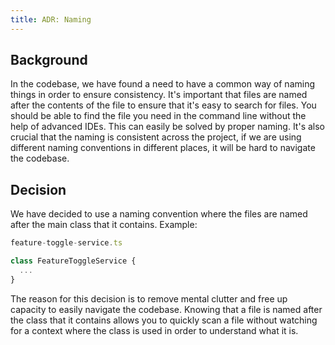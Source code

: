 ```yaml
---
title: ADR: Naming
---
```


## Background

In the codebase, we have found a need to have a common way of naming things in order to ensure consistency. It's important that files are named after the contents of the file to ensure that it's easy to search for files. You should be able to find the file you need in the command line without the help of advanced IDEs. This can easily be solved by proper naming. It's also crucial that the naming is consistent across the project, if we are using different naming conventions in different places, it will be hard to navigate the codebase.

## Decision

We have decided to use a naming convention where the files are named after the main class that it contains. Example:

```js
feature-toggle-service.ts

class FeatureToggleService {
  ...
}
```

The reason for this decision is to remove mental clutter and free up capacity to easily navigate the codebase. Knowing that a file is named after the class that it contains allows you to quickly scan a file without watching for a context where the class is used in order to understand what it is.
